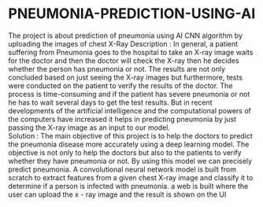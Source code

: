 # PNEUMONIA-PREDICTION-USING-AI
The  project  is  about  prediction  of  pneumonia   using AI   CNN  algorithm    by  uploading the  images  of  chest  X-Ray
Description :
In general, a patient suffering from Pneumonia goes to the hospital to take an X-ray image waits for the doctor and then the doctor will check the X-ray then he 
decides whether the person has pneumonia or not. The results are not only concluded based on just seeing the X-ray images but furthermore, tests were conducted on 
the patient to verify the results of the doctor. The process is time-consuming and if the patient has severe pneumonia  or not he has to wait several days to get 
the test results. But in recent developments of the artificial intelligence and the computational powers of the computers have increased it helps in predicting pneumonia
by just passing the X-ray image as an input to our model.  
Solution :
The main objective of this project is to help the doctors to predict the pneumonia disease more accurately using a deep learning model. 
The objective is not only to help the doctors but also to the patients to verify whether they have pneumonia or not. By using this model we can 
precisely predict pneumonia. A convolutional neural network model is built from scratch to extract features from a given chest X-ray image and classify
it to determine if a person is infected with pneumonia. a web is built where the user can upload the x - ray image and the result is shown on the UI 

